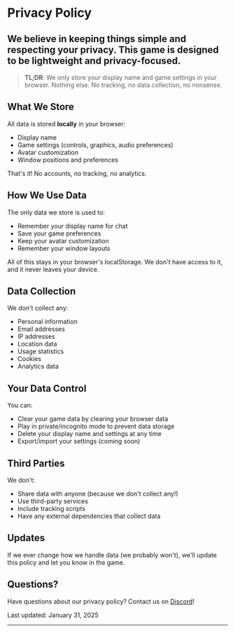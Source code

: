 # Privacy Policy

We believe in keeping things simple and respecting your privacy. This game is designed to be lightweight and privacy-focused.
---
> **TL;DR**: We only store your display name and game settings in your browser. Nothing else. No tracking, no data collection, no nonsense.

## What We Store

All data is stored **locally** in your browser:
- Display name
- Game settings (controls, graphics, audio preferences)
- Avatar customization
- Window positions and preferences

That's it! No accounts, no tracking, no analytics.

## How We Use Data

The only data we store is used to:
- Remember your display name for chat
- Save your game preferences
- Keep your avatar customization
- Remember your window layouts

All of this stays in your browser's localStorage. We don't have access to it, and it never leaves your device.

## Data Collection

We don't collect any:
- Personal information
- Email addresses
- IP addresses
- Location data
- Usage statistics
- Cookies
- Analytics data

## Your Data Control

You can:
- Clear your game data by clearing your browser data
- Play in private/incognito mode to prevent data storage
- Delete your display name and settings at any time
- Export/import your settings (coming soon)

## Third Parties

We don't:
- Share data with anyone (because we don't collect any!)
- Use third-party services
- Include tracking scripts
- Have any external dependencies that collect data

## Updates

If we ever change how we handle data (we probably won't), we'll update this policy and let you know in the game.

## Questions?

Have questions about our privacy policy? Contact us on [Discord](https://discord.gg/Z6WhWFfCRw)!

Last updated: January 31, 2025

---


